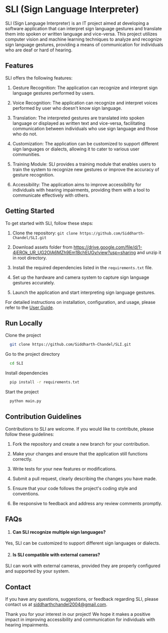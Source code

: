 # SLI (Sign Language Interpreter)

SLI (Sign Language Interpreter) is an IT project aimed at developing a software application that can interpret sign language gestures and translate them into spoken or written language and vice-versa. This project utilizes computer vision and machine learning techniques to analyze and recognize sign language gestures, providing a means of communication for individuals who are deaf or hard of hearing.

## Features

SLI offers the following features:

1. Gesture Recognition: The application can recognize and interpret sign language gestures performed by users.

2. Voice Recognition: The application can recognize and interpret voices performed by user who doesn't know sign language.

3. Translation: The interpreted gestures are translated into spoken language or displayed as written text and vice-versa, facilitating communication between individuals who use sign language and those who do not.

4. Customization: The application can be customized to support different sign languages or dialects, allowing it to cater to various user communities.

5. Training Module: SLI provides a training module that enables users to train the system to recognize new gestures or improve the accuracy of gesture recognition.

6. Accessibility: The application aims to improve accessibility for individuals with hearing impairments, providing them with a tool to communicate effectively with others.

## Getting Started

To get started with SLI, follow these steps:

1. Clone the repository: `git clone https://github.com/Siddharth-Chandel/SLI.git`

2. Download assets folder from https://drive.google.com/file/d/1-4jEROk_UR_UG2OlA6MZh9Em1BchEUGy/view?usp=sharing and unzip it in root directory.

3. Install the required dependencies listed in the `requirements.txt` file.

4. Set up the hardware and camera system to capture sign language gestures accurately.

5. Launch the application and start interpreting sign language gestures.


For detailed instructions on installation, configuration, and usage, please refer to the [User Guide](user-guide.md).


## Run Locally

Clone the project

```bash
  git clone https://github.com/Siddharth-Chandel/SLI.git
```

Go to the project directory

```bash
  cd SLI
```

Install dependencies

```bash
  pip install -r requirements.txt
```

Start the project

```bash
  python main.py
```


## Contribution Guidelines

Contributions to SLI are welcome. If you would like to contribute, please follow these guidelines:

1. Fork the repository and create a new branch for your contribution.

2. Make your changes and ensure that the application still functions correctly.

3. Write tests for your new features or modifications.

4. Submit a pull request, clearly describing the changes you have made.

5. Ensure that your code follows the project's coding style and conventions.

6. Be responsive to feedback and address any review comments promptly.

## FAQs

1. #### Can SLI recognize multiple sign languages?

Yes, SLI can be customized to support different sign languages or dialects.

2. #### Is SLI compatible with external cameras?

SLI can work with external cameras, provided they are properly configured and supported by your system.

## Contact

If you have any questions, suggestions, or feedback regarding SLI, please contact us at siddharthchandel2004@gmail.com.

Thank you for your interest in our project! We hope it makes a positive impact in improving accessibility and communication for individuals with hearing impairments.
